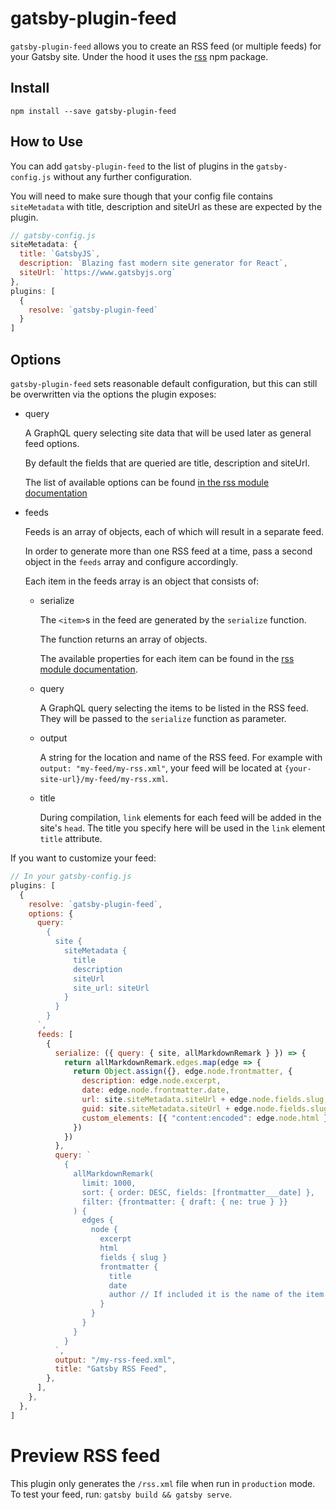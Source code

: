 # gatsby-plugin-feed

`gatsby-plugin-feed` allows you to create an RSS feed (or multiple feeds) for your Gatsby site. Under the hood it uses the [rss](https://www.npmjs.com/package/rss) npm package.

## Install

`npm install --save gatsby-plugin-feed`

## How to Use

You can add `gatsby-plugin-feed` to the list of plugins in the `gatsby-config.js` without any further configuration.

You will need to make sure though that your config file contains `siteMetadata` with title, description and siteUrl as these are expected by the plugin.

```javascript
// gatsby-config.js
siteMetadata: {
  title: `GatsbyJS`,
  description: `Blazing fast modern site generator for React`,
  siteUrl: `https://www.gatsbyjs.org`
},
plugins: [
  {
    resolve: `gatsby-plugin-feed`
  }
]
```

## Options

`gatsby-plugin-feed` sets reasonable default configuration, but this can still be overwritten via the options the plugin exposes:

* query

  A GraphQL query selecting site data that will be used later as general feed options.

  By default the fields that are queried are title, description and siteUrl.

  The list of available options can be found [in the rss module documentation](https://www.npmjs.com/package/rss#feedoptions)

* feeds

  Feeds is an array of objects, each of which will result in a separate feed.

  In order to generate more than one RSS feed at a time, pass a second object in the `feeds` array and configure accordingly.

  Each item in the feeds array is an object that consists of:

  * serialize

    The `<item>`s in the feed are generated by the `serialize` function.

    The function returns an array of objects.

    The available properties for each item can be found in the [rss module documentation](https://www.npmjs.com/package/rss#itemoptions).

  * query

    A GraphQL query selecting the items to be listed in the RSS feed. They will be passed to the `serialize` function as parameter.

  * output

    A string for the location and name of the RSS feed. For example with `output: "my-feed/my-rss.xml"`, your feed will be located at `{your-site-url}/my-feed/my-rss.xml`.

  * title

    During compilation, `link` elements for each feed will be added in the site's `head`. The title you specify here will be used in the `link` element `title` attribute.

If you want to customize your feed:

```javascript
// In your gatsby-config.js
plugins: [
  {
    resolve: `gatsby-plugin-feed`,
    options: {
      query: `
        {
          site {
            siteMetadata {
              title
              description
              siteUrl
              site_url: siteUrl
            }
          }
        }
      `,
      feeds: [
        {
          serialize: ({ query: { site, allMarkdownRemark } }) => {
            return allMarkdownRemark.edges.map(edge => {
              return Object.assign({}, edge.node.frontmatter, {
                description: edge.node.excerpt,
                date: edge.node.frontmatter.date,
                url: site.siteMetadata.siteUrl + edge.node.fields.slug,
                guid: site.siteMetadata.siteUrl + edge.node.fields.slug,
                custom_elements: [{ "content:encoded": edge.node.html }],
              })
            })
          },
          query: `
            {
              allMarkdownRemark(
                limit: 1000,
                sort: { order: DESC, fields: [frontmatter___date] },
                filter: {frontmatter: { draft: { ne: true } }}
              ) {
                edges {
                  node {
                    excerpt
                    html
                    fields { slug }
                    frontmatter {
                      title
                      date
                      author // If included it is the name of the item's creator.
                    }
                  }
                }
              }
            }
          `,
          output: "/my-rss-feed.xml",
          title: "Gatsby RSS Feed",
        },
      ],
    },
  },
]
```

# Preview RSS feed

This plugin only generates the `/rss.xml` file when run in `production` mode. To test your feed, run: `gatsby build && gatsby serve`.
